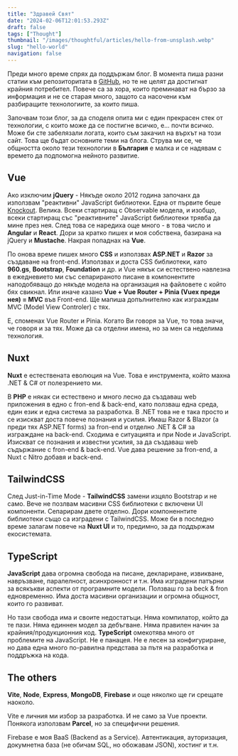 ```yaml
---
title: "Здравей Свят"
date: "2024-02-06T12:01:53.293Z"
draft: false
tags: ["Thought"]
thumbnail: "/images/thoughtful/articles/hello-from-unsplash.webp"
slug: "hello-world"
navigation: false
---
```


Преди много време спрях да поддържам блог. В момента пиша разни статии към репозиторитата в [GitHub](https://github.com/howbizarre), но те не целят да достигнат крайния потребител. Повече са за хора, които преминават на бързо за информация и не се старая много, защото са насочени към разбиращите технологиите, за които пиша.

<!--more-->

Започвам този блог, за да споделя опита ми с един прекрасен стек от технологии, с които може да се постигне всичко, е... почти всичко. Може би сте забелязали логата, които съм закачил на върхът на този сайт. Това ще бъдат основните теми на блога. Струва ми се, че общността около тези технологии в **България** е малка и се надявам с времето да подпомогна нейното развитие.

## Vue

Ако изключим **jQuery** - Някъде около 2012 година започанх да използвам "реактивни" JavaScript библиотеки. Една от първите беше [Knockout](https://knockoutjs.com/). Велика. Всеки стартиращ с Observable модела, и изобщо, всеки стартиращ със "реактивните" JavaScript библиотеки трявба да мине през нея. След това се наредиха още много - в това число и **Angular** и **React**. Дори за кратко пишех и моя собствена, базирана на jQuery и **Mustache**. Накрая попаднах на **Vue**.

По онова време пишех много **CSS** и използвах **ASP.NET** и **Razor** за създаване на front-end. Използвах и доста CSS библиотеки, като **960.gs**, **Bootstrap**, **Foundation** и др. и Vue някък си естествено навлезна в ежедневието ми със сепарираното писане в компонентите наподобяващо до някъде модела на организация на файловете с който бях свикнал. Или иначе казано **Vue + Vue Router + Pinia (Vuex преди нея) = MVC** във Front-end. Ще мапиша допълнително как изграждам MVC (Model View Controler) с тях.

Е, споменах Vue Router и Pinia. Когато Ви говоря за Vue, то това значи, че говоря и за тях. Може да са отделни имена, но за мен са неделима технология.

## Nuxt

**Nuxt** е естествената еволюция на Vue. Това е инструмента, който махна .NET & C# от полезрението ми.

В **PHP** е някак си естествено и много лесно да създаваш web приложения в едно с fron-end & back-end, като ползваш една среда, един език и една система за разработка. В .NET това не е така просто и се изискват доста повече познания и усилия. Имаш Razor & Blazor (а преди тях ASP.NET forms) за fron-end и отделно .NET & C# за изграждане на back-end. Сходима е ситуацията и при Node и JavaScript. Изискват се познания и известни усилия, за да създаваш web съдържание с fron-end & back-end. Vue дава решение за fron-end, а Nuxt с Nitro добавя и back-end.

## TailwindCSS

След Just-in-Time Mode - **TailwindCSS** замени изцяло Bootstrap и не само. Вече не позлвам масивни CSS библиотеки с включени UI компоненти. Сепарирам двете отделно. Дори компоненнтите библиотеки също са изградени с TailwindCSS. Може би в последно време залагам повече на **Nuxt UI** и то, предимно, за да поддържам екосистемата.

## TypeScript

**JavaScript** дава огромна свобода на писане, деклариране, извикване, навръзване, паралелност, асинхронност и т.н. Има изградени патърни за всякъкви аспекти от програмните модели. Ползваш го за beck & fron едновременно. Има доста масивни организации и огромна общност, които го развиват.

Но тази свобода има и своите недостатъци. Няма компилатор, който да те пази. Няма единнен модел за дебъгване. Няма правилен начин за крайния/продукционния код. **TypeScript** омекотява много от проблемите на JavaScript. Не е панацея. Не е лесен за конфигуриране, но дава една много по-равилна представа за пътя на разработка и поддръжка на кода.

## The others

**Vite**, **Node**, **Express**, **MongoDB**, **Firebase** и още няколко ще ги срещате наоколо.

Vite e личния ми избор за разработка. И не само за Vue проекти. Понякога използвам **Parcel**, но за специфични решения.

Firebase е моя BaaS (Backend as a Service). Автентикация, ауторизация, докумнетна база (не обичам SQL, но обожавам JSON), хостинг и т.н.